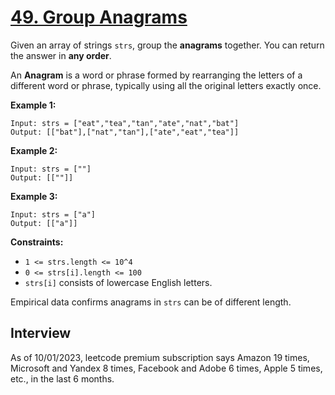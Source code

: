 # [49. Group Anagrams](https://leetcode.com/problems/group-anagrams/)

Given an array of strings `strs`, group the **anagrams** together. You can return the answer in **any order**.

An **Anagram** is a word or phrase formed by rearranging the letters of a different word or phrase, typically using all the original letters exactly once.

**Example 1:**
```
Input: strs = ["eat","tea","tan","ate","nat","bat"]
Output: [["bat"],["nat","tan"],["ate","eat","tea"]]
```

**Example 2:**
```
Input: strs = [""]
Output: [[""]]
```

**Example 3:**
```
Input: strs = ["a"]
Output: [["a"]]
```

**Constraints:**
* `1 <= strs.length <= 10^4`
* `0 <= strs[i].length <= 100`
* `strs[i]` consists of lowercase English letters.

Empirical data confirms anagrams in `strs` can be of different length.

## Interview
As of 10/01/2023, leetcode premium subscription says Amazon 19 times, Microsoft and Yandex 8 times, Facebook and Adobe 6 times, Apple 5 times, etc., in the last 6 months.

